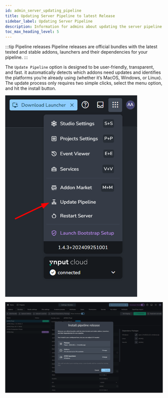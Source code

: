 ```yaml
---
id: admin_server_updating_pipeline
title: Updating Server Pipeline to latest Release
sidebar_label: Updating Server Pipeline
description: Information for admins about updating the server pipeline release.
toc_max_heading_level: 5
---
```


:::tip Pipeline releases
Pipeline releases are official bundles with the latest tested and stable addons, launchers and their dependencies for your pipeline.
:::

<div class="row markdown">
<div class="col col--6 markdown">

The `Update Pipeline` option is designed to be user-friendly, transparent, and fast. it automatically detects which addons need updates and identifies the platforms you’re already using (whether it’s MacOS, Windows, or Linux). The update process only requires two simple clicks, select the menu option, and hit the install button.

</div>
<div class="col col--6 markdown">

![](assets/server/admin/update_pipeline.png)

</div>
</div>


![](assets/server/admin/update_pipeline_options.gif)